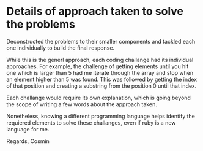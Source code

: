 # Details of approach taken to solve the problems

Deconstructed the problems to their smaller components and tackled each one individually to build the final response.

While this is the generl approach, each coding challange had its individual approaches. For example, the challenge of getting elements until you hit one which is larger than 5 had me iterate through the array and stop when an element higher than 5 was found. This was followed by getting the index of that position and creating a substring from the position 0 until that index.

Each challange would require its own explanation, which is going beyond the scope of writing a few words about the approach taken.

Nonetheless, knowing a different programming language helps identify the requiered elements to solve these challanges, even if ruby is a new language for me.

Regards,
Cosmin
